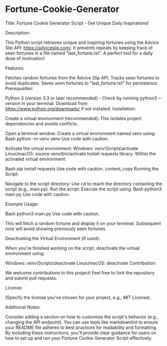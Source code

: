 # Fortune-Cookie-Generator

Title: Fortune Cookie Generator Script - Get Unique Daily Inspirations!

Description:

This Python script retrieves unique and inspiring fortunes using the Advice Slip API: https://adviceslip.com/. It prevents repeats by keeping track of seen fortunes in a file named "last_fortune.txt". A perfect tool for a daily dose of motivation!

Features:

Fetches random fortunes from the Advice Slip API.
Tracks seen fortunes to avoid duplicates.
Saves seen fortunes to "last_fortune.txt" for persistence.
Prerequisites:

Python 3 (version 3.3 or later recommended) - Check by running python3 --version in your terminal. Download from https://www.python.org/downloads/ if not installed.
Installation:

Create a virtual environment (recommended): This isolates project dependencies and avoids conflicts.

Open a terminal window.
Create a virtual environment named venv using:
Bash
python -m venv venv
Use code with caution.

Activate the virtual environment:
Windows: venv\Scripts\activate
Linux/macOS: source venv/bin/activate
Install requests library: Within the activated virtual environment:

Bash
pip install requests
Use code with caution.
content_copy
Running the Script:

Navigate to the script directory: Use cd to reach the directory containing the script (e.g., main.py).
Run the script: Execute the script using:
Bash
python3 main.py
Use code with caution.

Example Usage:

Bash
python3 main.py
Use code with caution.

This will fetch a random fortune and display it on your terminal. Subsequent runs will avoid showing previously seen fortunes.

Deactivating the Virtual Environment (if used):

When you're finished working on the script, deactivate the virtual environment using:

Windows: venv\Scripts\deactivate
Linux/macOS: deactivate
Contribution:

We welcome contributions to this project! Feel free to fork the repository and submit pull requests.

License:

(Specify the license you've chosen for your project, e.g., MIT License).

Additional Notes:

Consider adding a section on how to customize the script's behavior (e.g., changing the API endpoint).
You can use tools like markdownlint to ensure your README file adheres to best practices for readability and formatting.
By including these instructions, you'll provide clear guidance for users on how to set up and run your Fortune Cookie Generator Script effectively.
